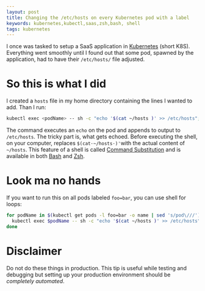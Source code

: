 ```yaml
---
layout: post
title: Changing the /etc/hosts on every Kubernetes pod with a label
keywords: kubernetes,kubectl,saas,zsh,bash, shell
tags: kubernetes
---
```


I once was tasked to setup a SaaS application in [Kubernetes][1] (short K8S).
Everything went smoothly until I found out that some pod, spawned by the application, had to have their `/etc/hosts/` file adjusted.

# So this is what I did

I created a `hosts` file in my home directory containing the lines I wanted to add.
Than I run:

~~~~ {.bash .numberLines}
kubectl exec <podName> -- sh -c "echo '$(cat ~/hosts )' >> /etc/hosts"; 
~~~~

The command executes an `echo` on the pod and appends to output to `/etc/hosts`.
The tricky part is, what gets echoed.
Before executing the shell, on your computer, replaces `$(cat·~/hosts·)'`with the actual content of `~/hosts`.
This feature of a shell is called [Command Substitution][3] and is available in both [Bash][4] and [Zsh][5].

# Look ma no hands

If you want to run this on all pods labeled `foo=bar`, you can use shell for loops:

~~~~ {.bash .numberLines}
for podName in $(kubectl get pods -l foo=bar -o name | sed 's/pod\///'); do
  kubectl exec $podName -- sh -c "echo '$(cat ~/hosts )' >> /etc/hosts"; 
done
~~~~

# Disclaimer

Do not do these things in production.
This tip is useful while testing and debugging but setting up your production environment should be *completely automated*.

[1]: http://kubernetes.io
[2]: https://kubernetes.io/docs/concepts/workloads/pods/pod/
[3]: http://zsh.sourceforge.net/Intro/intro_7.html
[4]: https://www.gnu.org/software/bash/
[5]: http://zsh.sourceforge.net/
